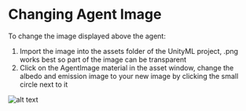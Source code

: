 # Changing Agent Image

To change the image displayed above the agent:
1. Import the image into the assets folder of the UnityML project, .png works best so part of the image can be transparent
2. Click on the AgentImage material in the asset window, change the albedo and emission image to your new image by clicking
the small circle next to it

![alt text](https://i.imgur.com/8rCBRFH.png)